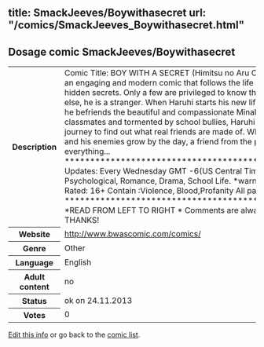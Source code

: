 title: SmackJeeves/Boywithasecret
url: "/comics/SmackJeeves_Boywithasecret.html"
---
Dosage comic SmackJeeves/Boywithasecret
-----------------------------------------

<p id="msg"></p>
<script type="text/javascript">
if (window.location.search === '?edit_info_mail=sent_ok') {
  var elem = document.getElementById("msg");
  elem.innerHTML = 'Edited information sucessfully sent for review, which is usually done daily. Thanks!';
  elem.className = 'ok';
}
</script>
<table class="comicinfo">
<tr>
<th>Description</th><td>Comic Title: BOY WITH A SECRET (Himitsu no Aru Otoko) Boy with a Secret is an engaging and modern comic that follows the life of a young boy and his hidden secrets. Only a few are privileged to know the truth, and to everyone else, he is a stranger. When Haruhi starts his new life at Fujimoto High School, he befriends the beautiful and compassionate Minako. Rejected by his fellow classmates and tormented by school bullies, Haruhi begins a life-changing journey to find out what real friends are made of. While his secrets unravel and his enemies grow by the day, a friend from the past comes to change everything... ********************************************************* Updates: Every Wednesday GMT -6(US Central Time) Genres: LGBT, Psychological, Romance, Drama, School Life. *warning* some adult situations Rated: 16+ Contain :Violence, Blood,Profanity All pages in FULL COLOR ********************************************************* *READ FROM LEFT TO RIGHT * Comments are always appreciated. :) THANKS!</td>
</tr>
<tr>
<th>Website</th><td><a href="http://www.bwascomic.com/comics/">http://www.bwascomic.com/comics/</a></td>
</tr>
<tr>
<th>Genre</th><td>Other</td>
</tr>
<tr>
<th>Language</th><td>English</td>
</tr>
<tr>
<th>Adult content</th><td>no</td>
</tr>
<tr>
<th>Status</th><td>ok on 24.11.2013</td>
</tr>
<tr>
<th>Votes</th><td>0</td>
</tr>
</table>

[Edit this info](SmackJeeves_Boywithasecret_edit.html) or go back to the [comic list](../comic-index.html).
